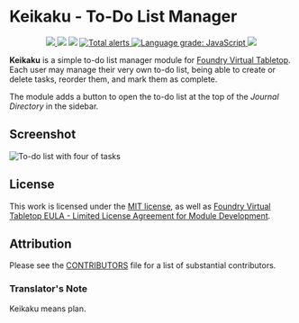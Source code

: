 # Keikaku - To-Do List Manager

<p align="center">
  <a href="https://github.com/pyrige/fvtt-keikaku/releases">
    <img src="https://img.shields.io/github/v/release/pyrige/fvtt-keikaku">
  </a>
  <img src="https://img.shields.io/github/issues/pyrige/fvtt-keikaku">
  <img src="https://img.shields.io/github/workflow/status/pyrige/fvtt-keikaku/Foundry%20VTT%20Module%20Release">
  <a href="https://lgtm.com/projects/g/pyrige/fvtt-keikaku/alerts/">
    <img alt="Total alerts" src="https://img.shields.io/lgtm/alerts/g/pyrige/fvtt-keikaku.svg?logo=lgtm&logoWidth=18">
  </a>
  <a href="https://lgtm.com/projects/g/pyrige/fvtt-keikaku/context:javascript">
    <img alt="Language grade: JavaScript" src="https://img.shields.io/lgtm/grade/javascript/g/pyrige/fvtt-keikaku.svg?logo=lgtm&logoWidth=18">
  </a>
  <img src="https://img.shields.io/github/license/pyrige/fvtt-keikaku">
</p>

**Keikaku** is a simple to-do list manager module for [Foundry Virtual Tabletop](https://foundryvtt.com/).
Each user may manage their very own to-do list, being able to create or delete tasks, reorder them, and mark them as complete.

The module adds a button to open the to-do list at the top of the _Journal Directory_ in the sidebar.

## Screenshot

![To-do list with four of tasks](https://raw.githubusercontent.com/pyrige/fvtt-keikaku/main/screenshot.png)

## License

This work is licensed under the [MIT license](LICENSE), as well as [Foundry Virtual Tabletop EULA - Limited License Agreement for Module Development](https://foundryvtt.com/article/license/).

## Attribution
Please see the [CONTRIBUTORS](CONTRIBUTORS.md) file for a list of substantial contributors.

### Translator's Note

Keikaku means plan.
